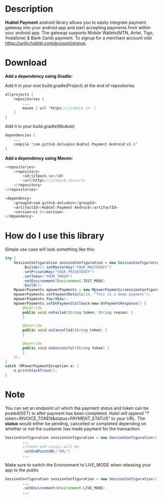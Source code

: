# Description
__Hubtel Payment__ android library allows you to easily integrate payment gateway into your android app and start accepting payments from within your android app.
The gateway supports Mobile Wallets(MTN, Airtel, Tigo, Vodafone) & Bank Cards payment. To signup for a merchant account visit https://unity.hubtel.com/account/signup. 


# Download

__Add a dependency using Gradle:__

Add it in your root build.gradle(Project) at the end of repositories
```java
allprojects {
	repositories {
		...
		maven { url 'https://jitpack.io' }
	}
}
```
	
Add it in your build.gradle(Module)
```java
dependencies {
	...
	compile 'com.github.deluakin:Hubtel-Payment-Android:v1.0'
}
```


__Add a dependency using Maven:__
```java
<repositories>
	<repository>
		<id>jitpack.io</id>
		<url>https://jitpack.io</url>
	</repository>
</repositories>
```

```java
<dependency>
	<groupId>com.github.deluakin</groupId>
	<artifactId>>Hubtel-Payment-Android</artifactId>
	<version>v1.0</version>
</dependency>
```

# How do I use this library
Simple use case will look something like this:

```java
try {
	SessionConfiguration sessionConfiguration = new SessionConfiguration()
		.Builder().setMasterKey("YOUR_MASTERKEY")
		.setPrivateKey("YOUR_PRIVATEKEY")
		.setToken("YOUR_TOKEN")
		.setEnvironment(Environment.TEST_MODE)
		.build();
	MpowerPayments mpowerPayments = new MpowerPayments(sessionConfiguration);
	mpowerPayments.setPaymentDetails(10, "This is a demo payment");
	mpowerPayments.Pay(this);
	mpowerPayments.setOnPaymentCallback(new OnPaymentResponse() {
		@Override
		public void onFailed(String token, String reason) {
		}

		@Override
		public void onCancelled(String token) {
		}

		@Override
		public void onSuccessful(String token) {
		}
	});
}
catch (MPowerPaymentException e) {
	e.printStackTrace();
}
```


# Note
You can set an endpoint url which the payment status and token can be posted(GET) to after payment has been completed.
Hutel will append "?token=INVOICE_TOKEN&status=PAYMENT_STATUS" to your URL. 
The __status__ would either be pending, cancelled or completed depending on whether or not the customer has made payment for the transaction.

```java
SessionConfiguration sessionConfiguration = new SessionConfiguration()
		...
		//token and status will be 
		.setEndPointURL("URL")
		...
```


Make sure to switch the Environment to LIVE_MODE when releasing your app to the public

```java
SessionConfiguration sessionConfiguration = new SessionConfiguration()
		...
		.setEnvironment(Environment.LIVE_MODE)
		...
```